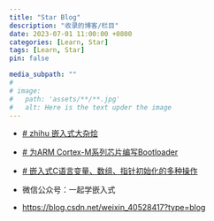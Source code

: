 ```yaml
---
title: "Star Blog"
description: "收录的博客/栏目"
date: 2023-07-01 11:00:00 +0800
categories: [Learn, Star]
tags: [Learn, Star]
pin: false

media_subpath: ""
#
# image:
#   path: 'assets/**/**.jpg'
#   alt: Here is the text upder the image
---
```


- [# zhihu 嵌入式大杂烩](https://www.zhihu.com/column/c_1183184649651642368)  


- [# 为ARM Cortex-M系列芯片编写Bootloader](https://zhuanlan.zhihu.com/p/25356501)

- [# 嵌入式C语言变量、数组、指针初始化的多种操作](https://www.eet-china.com/mp/a84802.html)

- 微信公众号：一起学嵌入式  

- https://blog.csdn.net/weixin_40528417?type=blog
